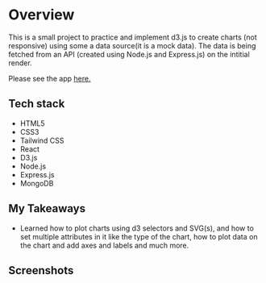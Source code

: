 # Overview

This is a small project to practice and implement d3.js to create charts (not responsive) using some a data source(it is a mock data). The data is being fetched from an API (created using Node.js and Express.js) on the intitial render.

Please see the app <a href="#">here.</a>

## Tech stack

- HTML5
- CSS3
- Tailwind CSS
- React
- D3.js
- Node.js
- Express.js
- MongoDB

## My Takeaways

- Learned how to plot charts using d3 selectors and SVG(s), and how to set multiple attributes in it like the type of the chart, how to plot data on the chart and add axes and labels and much more.

## Screenshots
